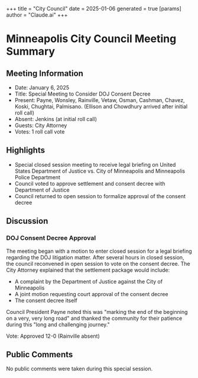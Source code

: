 +++
title = "City Council"
date = 2025-01-06
 generated = true
[params]
  author = "Claude.ai"
+++

# Minneapolis City Council Meeting Summary

## Meeting Information
- Date: January 6, 2025
- Title: Special Meeting to Consider DOJ Consent Decree
- Present: Payne, Wonsley, Rainville, Vetaw, Osman, Cashman, Chavez, Koski, Chughtai, Palmisano. (Ellison and Chowdhury arrived after initial roll call)
- Absent: Jenkins (at initial roll call)
- Guests: City Attorney
- Votes: 1 roll call vote

## Highlights
- Special closed session meeting to receive legal briefing on United States Department of Justice vs. City of Minneapolis and Minneapolis Police Department
- Council voted to approve settlement and consent decree with Department of Justice
- Council returned to open session to formalize approval of the consent decree

## Discussion

### DOJ Consent Decree Approval
The meeting began with a motion to enter closed session for a legal briefing regarding the DOJ litigation matter. After several hours in closed session, the council reconvened in open session to vote on the consent decree. The City Attorney explained that the settlement package would include:
- A complaint by the Department of Justice against the City of Minneapolis
- A joint motion requesting court approval of the consent decree
- The consent decree itself

Council President Payne noted this was "marking the end of the beginning on a very, very long road" and thanked the community for their patience during this "long and challenging journey."

Vote: Approved 12-0 (Rainville absent)

## Public Comments
No public comments were taken during this special session.
